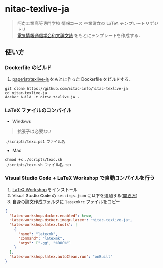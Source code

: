 # nitac-texlive-ja

> 阿南工業高等専門学校 情報コース 卒業論文の LaTeX テンプレートリポジトリ <br>
> [電気情報通信学会和文論文誌](https://www.ieice.org/jpn/shiori/cs_2.html) をもとにテンプレートを作成する．

## 使い方

### Dockerfile のビルド

1. [paperist/texlive-ja](https://hub.docker.com/r/paperist/texlive-ja/) をもとに作った Dockerfile をビルドする．

```
git clone https://github.com/nitac-info/nitac-texlive-ja
cd nitac-texlive-ja
docker build -t nitac-texlive-ja .
```

### LaTeX ファイルのコンパイル

- Windows

> 拡張子は必要ない

```
./scripts/texc.ps1 ファイル名
```

- Mac

```
chmod +x ./scripts/texc.sh
./scripts/texc.sh ファイル名.tex
```

### Visual Studio Code + LaTeX Workshop で自動コンパイルを行う

1. [LaTeX Workshop](https://marketplace.visualstudio.com/items?itemName=James-Yu.latex-workshop) をインストール
2. Visual Studio Code の `settings.json` に以下を追加する([開き方](https://code.visualstudio.com/docs/getstarted/settings))
3. 自身の論文作成フォルダに `latexmkrc` ファイルをコピー

```json
{
  "latex-workshop.docker.enabled": true,
  "latex-workshop.docker.image.latex": "nitac-texlive-ja",
  "latex-workshop.latex.tools": [
    {
      "name": "latexmk",
      "command": "latexmk",
      "args": ["-gg", "%DOC%"]
    }
  ],
  "latex-workshop.latex.autoClean.run": "onBuilt"
}
```
